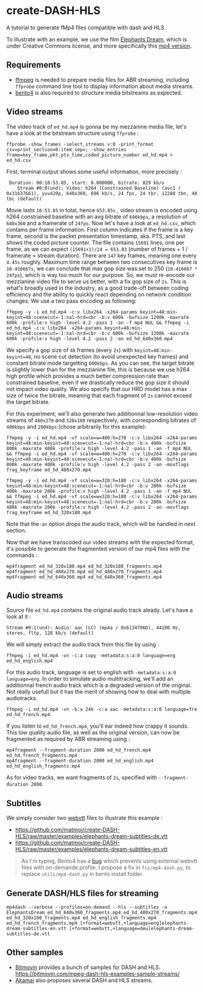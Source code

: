 # create-DASH-HLS
A tutorial to generate fMp4 files compatible with dash and HLS

To illustrate with an example, we use the film [Elephants Dream](https://orange.blender.org/), which is under Creative Commons license, and more specifically this [mp4 version](http://ia600209.us.archive.org/20/items/ElephantsDream/ed_hd.mp4).

## Requirements

- [ffmpeg](https://www.ffmpeg.org/download.html) is needed to prepare media files for ABR streaming, including `ffprobe` command line tool to display information about media streams.
- [bento4](https://www.bento4.com/downloads/) is also required to structure media bitstreams as expected. 

## Video streams
The video track of `ed_hd.mp4` is gonna be my mezzanine media file, let's have a look at the bitstream structure using `ffprobe` :

```
ffprobe -show_frames -select_streams v:0 -print_format csv=print_section=0:item_sep=; -show_entries frame=key_frame,pkt_pts_time,coded_picture_number ed_hd.mp4 > ed_hd.csv
```

First, terminal output shows some useful information, more precisely :

```
 Duration: 00:10:53.85, start: 0.000000, bitrate: 829 kb/s
    Stream #0:0(und): Video: h264 (Constrained Baseline) (avc1 / 0x31637661), yuv420p, 640x360, 696 kb/s, 24 fps, 24 tbr, 12288 tbn, 48 tbc (default)
```

Movie lasts `10:53.85` in total, hence `653.85s` , video stream is encoded using h264 constrained baseline with an avg bitrate of `696kbps`, a resolution of `640x360` and a framerate of `24fps`. Now let's have a look at `ed_hd.csv`, which contains per frame information. First column indicates if the frame is a key frame, second is the packet presentation timestamp, aka. PTS, and last shows the coded picture counter. The file contains `15691` lines, one per frame, as we can expect `(15691+1)/24 = 653.83` (number of frames + 1 / framerate = stream duration). There are `147` key frames, meaning one every `4.45s` roughly. Maximum time range between two consecutives key frame is `10.416667s`, we can conclude that max gop size was set to 250 (`10.416667 * 24fps`), which is way too much for our purpose. So, we must re-encode our mezzianine video file to serve us better, with a fix gop size of `2s`. This is what's broadly used in the industry, as a good trade-off between coding efficiency and the ability to quickly react depending on network condition changes. We use a two pass encoding as following:

```
ffmpeg -y -i ed_hd.mp4 -c:v libx264 -x264-params keyint=48:min-keyint=48:scenecut=-1:nal-hrd=cbr -b:v 600k -bufsize 1200k -maxrate 600k -profile:v high -level 4.2 -pass 1 -an -f mp4 NUL && ffmpeg -i ed_hd.mp4 -c:v libx264 -x264-params keyint=48:min-keyint=48:scenecut=-1:nal-hrd=cbr -b:v 600k -bufsize 1200k -maxrate 600k -profile:v high -level 4.2 -pass 2 -an ed_hd_640x360.mp4
```

We specify a gop size of `48` frames (every `2s`) with `keyint=48:min-keyint=48`, no scene cut detection (to avoid unexpected key frames) and constant bitrate mode targetting `600kbps`. As you can see, the target bitrate is slightly lower than for the mezzianine file, this is because we use h264 high profile which provides a much better compression rate than constrained baseline, even if we drastically reduce the gop size it should not impact video quality. We also specify that our HRD model has a max size of twice the bitrate, meaning that each fragment of `2s` cannot exceed the target bitrate.

For this experiment, we'll also generate two additionnal low-resolution video streams of `480x270` and `320x180` respectively, with corresponding bitrates of `400kbps` and `200kbps` (chose arbitrarily for this example):

```
ffmpeg -y -i ed_hd.mp4 -vf scale=w=480:h=270 -c:v libx264 -x264-params keyint=48:min-keyint=48:scenecut=-1:nal-hrd=cbr -b:v 400k -bufsize 800k -maxrate 400k -profile:v high -level 4.2 -pass 1 -an -f mp4 NUL && ffmpeg -i ed_hd.mp4 -vf scale=w=480:h=270 -c:v libx264 -x264-params keyint=48:min-keyint=48:scenecut=-1:nal-hrd=cbr -b:v 400k -bufsize 800k -maxrate 400k -profile:v high -level 4.2 -pass 2 -an -movflags frag_keyframe ed_hd_480x270.mp4
```

```
ffmpeg -y -i ed_hd.mp4 -vf scale=w=320:h=180 -c:v libx264 -x264-params keyint=48:min-keyint=48:scenecut=-1:nal-hrd=cbr -b:v 200k -bufsize 400k -maxrate 200k -profile:v high -level 4.2 -pass 1 -an -f mp4 NUL && ffmpeg -i ed_hd.mp4 -vf scale=w=320:h=180 -c:v libx264 -x264-params keyint=48:min-keyint=48:scenecut=-1:nal-hrd=cbr -b:v 200k -bufsize 400k -maxrate 200k -profile:v high -level 4.2 -pass 2 -an -movflags frag_keyframe ed_hd_320x180.mp4
```

Note that the`-an` option drops the audio track, which will be handled in next section.

Now that we have transcoded our video streams with the expected format, it's possible to generate the fragmented version of our mp4 files with the commands :

```
mp4fragment ed_hd_320x180.mp4 ed_hd_320x180_fragments.mp4
mp4fragment ed_hd_480x270.mp4 ed_hd_480x270_fragments.mp4
mp4fragment ed_hd_640x360.mp4 ed_hd_640x360_fragments.mp4
```

## Audio streams

Source file `ed_hd.mp4` contains the original audio track aleady. Let's have a look at it :

```
Stream #0:1(und): Audio: aac (LC) (mp4a / 0x6134706D), 44100 Hz, stereo, fltp, 128 kb/s (default)
```

We will simply extract the audio track from this file by using :

```
ffmpeg -i ed_hd.mp4 -vn -c:a copy -metadata:s:a:0 language=eng ed_hd_english.mp4
```

For this audio track, language is set to english with `-metadata:s:a:0 language=eng`. In order to simulate audio multitracking, we'll add an additionnal french audio track which is a degraded version of the original. Not really usefull but it has the merit of showing how to deal with multiple audiotracks.

```
ffmpeg -i ed_hd.mp4 -vn -b:a 24k -c:a aac -metadata:s:a:0 language=fre ed_hd_french.mp4
```

If you listen to `ed_hd_french.mp4`, you'll ear indeed how crappy it sounds. This low quality audio file, as well as the original version, can now be fragmented as required by ABR streaming using :

```
mp4fragment --fragment-duration 2000 ed_hd_french.mp4 ed_hd_french_fragments.mp4
mp4fragment --fragment-duration 2000 ed_hd_english.mp4 ed_hd_english_fragments.mp4
```

As for video tracks, we want fragments of `2s`, specified with `--fragment-duration 2000`.

## Subtitles

We simply consider two [webvtt](https://w3c.github.io/webvtt/) files to illustrate this example :
- https://github.com/matmoi/create-DASH-HLS/raw/master/examples/elephants-dream-subtitles-de.vtt
- https://github.com/matmoi/create-DASH-HLS/raw/master/examples/elephants-dream-subtitles-en.vtt

> As I'm typing, Bento4 has a [bug](https://github.com/axiomatic-systems/Bento4/issues/150) which prevents using external webvtt files with on-demande profile. I propose a fix in `fix/mp4-dash.py`, to replace `utils/mp4-dash.py` in bento install folder.

## Generate DASH/HLS files for streaming

```mp4dash --verbose --profiles=on-demand --hls --subtitles -o ElephantsDream ed_hd_640x360_fragments.mp4 ed_hd_480x270_fragments.mp4 ed_hd_320x180_fragments.mp4 ed_hd_english_fragments.mp4 ed_hd_french_fragments.mp4 [+format=webvtt,+language=eng]elephants-dream-subtitles-en.vtt [+format=webvtt,+language=deu]elephants-dream-subtitles-de.vtt```

## Other samples

- [Bitmovin](https://bitmovin.com/mpeg-dash-hls-examples-sample-streams/) provides a bunch of samples for DASH and HLS.
https://bitmovin.com/mpeg-dash-hls-examples-sample-streams/
- [Akamai](http://players.akamai.com) also proposes several DASH and HLS streams.